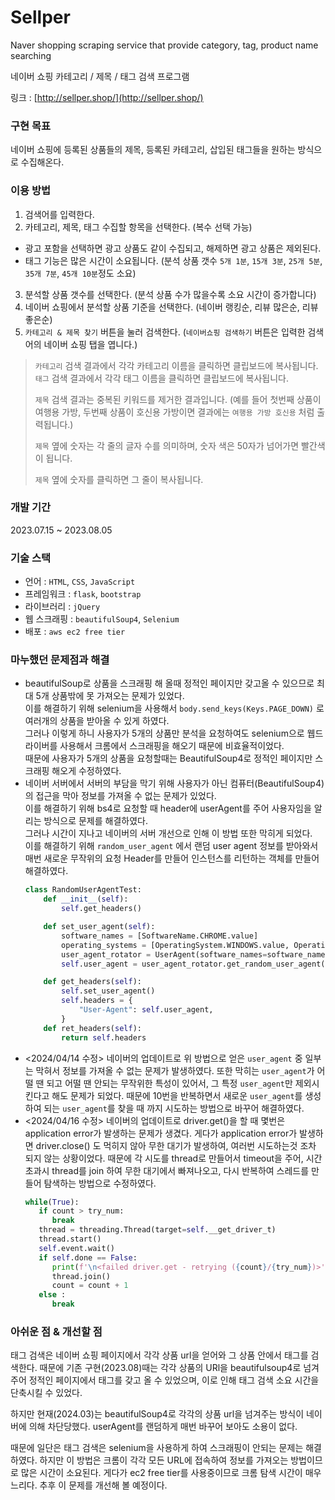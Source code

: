 # Sellper
Naver shopping scraping service that provide category, tag, product name searching

네이버 쇼핑 카테고리 / 제목 / 태그 검색 프로그램

링크 : [http://sellper.shop/](http://sellper.shop/)

### 구현 목표
네이버 쇼핑에 등록된 상품들의 제목, 등록된 카테고리, 삽입된 태그들을 원하는 방식으로 수집해온다.

### 이용 방법

1. 검색어를 입력한다.
2. 카테고리, 제목, 태그 수집할 항목을 선택한다. (복수 선택 가능)
  - 광고 포함을 선택하면 광고 상품도 같이 수집되고, 해제하면 광고 상품은 제외된다.
  - 태그 기능은 많은 시간이 소요됩니다. (분석 상품 갯수 `5개 1분`, `15개 3분`, `25개 5분`, `35개 7분`, `45개 10분`정도 소요)
3. 분석할 상품 갯수를 선택한다. (분석 상품 수가 많을수록 소요 시간이 증가합니다)
4. 네이버 쇼핑에서 분석할 상품 기준을 선택한다. (네이버 랭킹순, 리뷰 많은순, 리뷰 좋은순)
5. `카테고리 & 제목 찾기` 버튼을 눌러 검색한다. (`네이버쇼핑 검색하기` 버튼은 입력한 검색어의 네이버 쇼핑 탭을 엽니다.)

> `카테고리` 검색 결과에서 각각 카테고리 이름을 클릭하면 클립보드에 복사됩니다.
> `태그` 검색 결과에서 각각 태그 이름을 클릭하면 클립보드에 복사됩니다.
> 
> `제목` 검색 결과는 중복된 키워드를 제거한 결과입니다. (예를 들어 첫번째 상품이 여행용 가방, 두번째 상품이 호신용 가방이면 결과에는 `여행용 가방 호신용` 처럼 출력됩니다.)
>
> `제목` 옆에 숫자는 각 줄의 글자 수를 의미하며, 숫자 색은 50자가 넘어가면 빨간색이 됩니다.
>
> `제목` 옆에 숫자를 클릭하면 그 줄이 복사됩니다.

### 개발 기간
2023.07.15 ~ 2023.08.05

### 기술 스택
- 언어 : `HTML`, `CSS`, `JavaScript`
- 프레임워크 : `flask`, `bootstrap`
- 라이브러리 : `jQuery`
- 웹 스크래핑 : `beautifulSoup4`, `Selenium`
- 배포 : `aws ec2 free tier`

### 마누했던 문제점과 해결
- beautifulSoup로 상품을 스크래핑 해 올때 정적인 페이지만 갖고올 수 있으므로 최대 5개 상품밖에 못 가져오는 문제가 있었다. <br>이를 해결하기 위해 selenium을 사용해서 `body.send_keys(Keys.PAGE_DOWN)` 로 여러개의 상품을 받아올 수 있게 하였다. <br>그러나 이렇게 하니 사용자가 5개의 상품만 분석을 요청하여도 selenium으로 웹드라이버를 사용해서 크롬에서 스크래핑을 해오기 때문에 비효율적이었다. <br>때문에 사용자가 5개의 상품을 요청할때는 BeautifulSoup4로 정적인 페이지만 스크래핑 해오게 수정하였다.
- 네이버 서버에서 서버의 부담을 막기 위해 사용자가 아닌 컴퓨터(BeautifulSoup4)의 접근을 막아 정보를 가져올 수 없는 문제가 있었다. <br> 이를 해결하기 위해 bs4로 요청할 때 header에 userAgent를 주어 사용자임을 알리는 방식으로 문제를 해결하였다. <br>그러나 시간이 지나고 네이버의 서버 개선으로 인해 이 방법 또한 막히게 되었다.<br>이를 해결하기 위해 `random_user_agent` 에서 랜덤 user agent 정보를 받아와서 매번 새로운 무작위의 요청 Header를 만들어 인스턴스를 리턴하는 객체를 만들어 해결하였다.
  ```python
  class RandomUserAgentTest:
      def __init__(self):
          self.get_headers()
  
      def set_user_agent(self):
          software_names = [SoftwareName.CHROME.value]
          operating_systems = [OperatingSystem.WINDOWS.value, OperatingSystem.LINUX.value]
          user_agent_rotator = UserAgent(software_names=software_names, operating_systems=operating_systems, limit=100)
          self.user_agent = user_agent_rotator.get_random_user_agent()
  
      def get_headers(self):
          self.set_user_agent()
          self.headers = {
              "User-Agent": self.user_agent,
          }
      def ret_headers(self):
          return self.headers
  ```
- <2024/04/14 수정> 네이버의 업데이트로 위 방법으로 얻은 `user_agent` 중 일부는 막혀서 정보를 가져올 수 없는 문제가 발생하였다. 또한 막히는 `user_agent`가 어떨 땐 되고 어떨 땐 안되는 무작위한 특성이 있어서, 그 특정 `user_agent`만 제외시킨다고 해도 문제가 되었다. 때문에 10번을 반복하면서 새로운 `user_agent`를 생성하여 되는 `user_agent`를 찾을 때 까지 시도하는 방법으로 바꾸어 해결하였다.
- <2024/04/16 수정> 네이버의 업데이트로 driver.get()을 할 때 몇번은 application error가 발생하는 문제가 생겼다. 게다가 application error가 발생하면 driver.close() 도 먹히지 않아 무한 대기가 발생하여, 여러번 시도하는것 조차 되지 않는 상황이었다. 때문에 각 시도를 thread로 만들어서 timeout을 주어, 시간 초과시 thread를 join 하여 무한 대기에서 빠져나오고, 다시 반복하여 스레드를 만들어 탐색하는 방법으로 수정하였다.
  ```python
  while(True):
     if count > try_num:
        break
     thread = threading.Thread(target=self.__get_driver_t)
     thread.start()
     self.event.wait()
     if self.done == False:
        print(f'\n<failed driver.get - retrying ({count}/{try_num})>')
        thread.join() 
        count = count + 1
     else :
        break
  ```
  

### 아쉬운 점 & 개선할 점
태그 검색은 네이버 쇼핑 페이지에서 각각 상품 url을 얻어와 그 상품 안에서 태그를 검색한다. 때문에 기존 구현(2023.08)때는 각각 상품의 URl을 beautifulsoup4로 넘겨주어 정적인 페이지에서 태그를 갖고 올 수 있었으며, 이로 인해 태그 검색 소요 시간을 단축시킬 수 있었다.

하지만 현재(2024.03)는 beautifulSoup4로 각각의 상품 url을 넘겨주는 방식이 네이버에 의해 차단당했다. userAgent를 랜덤하게 매번 바꾸어 보아도 소용이 없다. 

때문에 일단은 태그 검색은 selenium을 사용하게 하여 스크래핑이 안되는 문제는 해결하였다. 하지만 이 방법은 크롬이 각각 모든 URL에 접속하여 정보를 가져오는 방법이므로 많은 시간이 소요된다. 게다가 ec2 free tier를 사용중이므로 크롬 탐색 시간이 매우 느리다. 추후 이 문제를 개선해 볼 예정이다.
